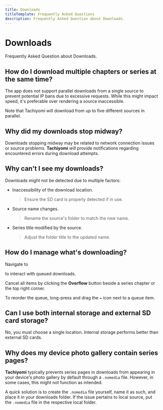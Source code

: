 ```yaml
---
title: Downloads
titleTemplate: Frequently Asked Questions
description: Frequently Asked Question about Downloads.
---
```


# Downloads
Frequently Asked Question about Downloads.

## How do I download multiple chapters or series at the same time?
The app does not support parallel downloads from a single source to prevent potential IP bans due to excessive requests.
While this might impact speed, it's preferable over rendering a source inaccessible.

Note that Tachiyomi will download from up to five different sources in parallel.

## Why did my downloads stop midway?
Downloads stopping midway may be related to network connection issues or source problems.
**Tachiyomi** will provide notifications regarding encountered errors during download attempts.

## Why can't I see my downloads?
Downloads might not be detected due to multiple factors:

* Inaccessibility of the download location.
  > Ensure the SD card is properly detected if in use.
* Source name changes.
  > Rename the source's folder to match the new name.
* Series title modified by the source.
  > Adjust the folder title to the updated name.

## How do I manage what's downloading?
Navigate to <nav to="download-queue"> to interact with queued downloads.

Cancel all items by clicking the **Overflow** button beside a series chapter or the top right corner.

To reorder the queue, long-press and drag the `=` icon next to a queue item.

## Can I use both internal storage and external SD card storage?
No, you must choose a single location. Internal storage performs better than external SD cards.

## Why does my device photo gallery contain series pages?
**Tachiyomi** typically prevents series pages in downloads from appearing in your device's photo gallery by default through a `.nomedia` file.
However, in some cases, this might not function as intended.

A quick solution is to create the `.nomedia` file yourself, name it as such, and place it in your downloads folder. If the issue pertains to local source, put the `.nomedia` file in the respective local folder.
